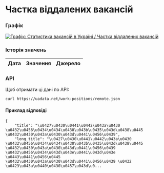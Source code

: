 # Частка віддалених вакансій
### Графік
[ ![Графік: Статистика вакансій в Україні / Частка віддалених вакансій](https://uadata.net/screen?459345&u=%2Fwork-positions%2Fremote) ](https://uadata.net/work-positions/remote)

### Історія значень
| Дата | Значення | Джерело |
|---|---|---|
### API
Щоб отримати ці дані по API:
```
curl https://uadata.net/work-positions/remote.json
```
#### Приклад відповіді 
```
{
    "title": "\u0427\u0430\u0441\u0442\u043a\u0430 \u0432\u0456\u0434\u0434\u0430\u043b\u0435\u043d\u0438\u0445 \u0432\u0430\u043a\u0430\u043d\u0441\u0456\u0439",
    "long_title": "\u0427\u0430\u0441\u0442\u043a\u0430 \u0432\u0456\u0434\u0434\u0430\u043b\u0435\u043d\u0438\u0445 \u0432\u0430\u043a\u0430\u043d\u0441\u0456\u0439 \u0432\u0456\u0434\u043d\u043e\u0441\u043d\u043e \u0443\u0441\u0456\u0445 \u0432\u0430\u043a\u0430\u043d\u0441\u0456\u0439 \u0432 \u0423\u043a\u0440\u0430\u0457\u043d\u0...
```